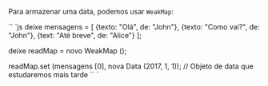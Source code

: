 
Para armazenar uma data, podemos usar `WeakMap`:

`` `js
deixe mensagens = [
{texto: "Olá", de: "John"},
{texto: "Como vai?", de: "John"},
{text: "Até breve", de: "Alice"}
];

deixe readMap = novo WeakMap ();

readMap.set (mensagens [0], nova Data (2017, 1, 1));
// Objeto de data que estudaremos mais tarde
`` `
